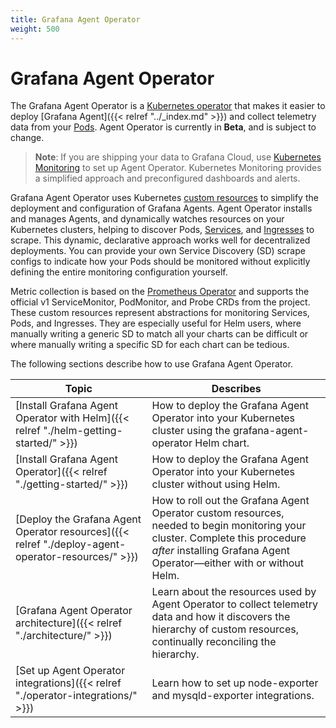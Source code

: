 ```yaml
---
title: Grafana Agent Operator
weight: 500
---
```


# Grafana Agent Operator

The Grafana Agent Operator is a [Kubernetes operator](https://www.cncf.io/blog/2022/06/15/kubernetes-operators-what-are-they-some-examples/) that makes it easier to
deploy [Grafana Agent]({{< relref "../_index.md" >}}) and collect telemetry data from your [Pods](https://kubernetes.io/docs/concepts/workloads/pods/).
Agent Operator is currently in **Beta**, and is subject to change.

> **Note**: If you are shipping your data to Grafana Cloud, use [Kubernetes Monitoring](https://grafana.com/docs/grafana-cloud/kubernetes-monitoring/) to set up Agent Operator. Kubernetes Monitoring provides a simplified approach and preconfigured dashboards and alerts.

Grafana Agent Operator uses Kubernetes [custom resources](https://kubernetes.io/docs/concepts/extend-kubernetes/api-extension/custom-resources/) to simplify the deployment and configuration of Grafana Agents. Agent Operator installs and manages Agents, and dynamically watches resources on your Kubernetes clusters, helping to discover Pods, [Services](https://kubernetes.io/docs/concepts/services-networking/service/), and [Ingresses](https://kubernetes.io/docs/concepts/services-networking/ingress/) to scrape. This dynamic, declarative approach works well for decentralized deployments. You can provide your own Service Discovery (SD) scrape configs to indicate how your Pods should be monitored without explicitly defining the entire monitoring configuration yourself.

Metric collection is based on the [Prometheus
Operator](https://github.com/prometheus-operator/prometheus-operator) and
supports the official v1 ServiceMonitor, PodMonitor, and Probe CRDs from the
project. These custom resources represent abstractions for monitoring Services,
Pods, and Ingresses. They are especially useful for Helm users, where manually
writing a generic SD to match all your charts can be difficult or where manually writing a specific SD for each chart can be tedious.

The following sections describe how to use Grafana Agent Operator. 

| Topic | Describes |
|---|---|
| [Install Grafana Agent Operator with Helm]({{< relref "./helm-getting-started/" >}}) | How to deploy the Grafana Agent Operator into your Kubernetes cluster using the grafana-agent-operator Helm chart. |
| [Install Grafana Agent Operator]({{< relref "./getting-started/" >}}) | How to deploy the Grafana Agent Operator into your Kubernetes cluster without using Helm. |
| [Deploy the Grafana Agent Operator resources]({{< relref "./deploy-agent-operator-resources/" >}}) | How to roll out the Grafana Agent Operator custom resources, needed to begin monitoring your cluster. Complete this procedure *after* installing Grafana Agent Operator&mdash;either with or without Helm. | 
| [Grafana Agent Operator architecture]({{< relref "./architecture/" >}}) | Learn about the resources used by Agent Operator to collect telemetry data and how it discovers the hierarchy of custom resources, continually reconciling the hierarchy.  |
| [Set up Agent Operator integrations]({{< relref "./operator-integrations/" >}}) | Learn how to set up node-exporter and mysqld-exporter integrations. |